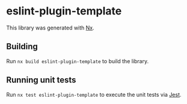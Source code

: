 # eslint-plugin-template

This library was generated with [Nx](https://nx.dev).

## Building

Run `nx build eslint-plugin-template` to build the library.

## Running unit tests

Run `nx test eslint-plugin-template` to execute the unit tests via [Jest](https://jestjs.io).
